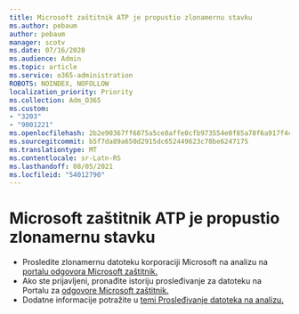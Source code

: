 ```yaml
---
title: Microsoft zaštitnik ATP je propustio zlonamernu stavku
ms.author: pebaum
author: pebaum
manager: scotv
ms.date: 07/16/2020
ms.audience: Admin
ms.topic: article
ms.service: o365-administration
ROBOTS: NOINDEX, NOFOLLOW
localization_priority: Priority
ms.collection: Adm_O365
ms.custom:
- "3203"
- "9001221"
ms.openlocfilehash: 2b2e90367ff6875a5ce8affe0cfb973554e0f85a78f6a917f4c520640018ac93
ms.sourcegitcommit: b5f7da89a650d2915dc652449623c78be6247175
ms.translationtype: MT
ms.contentlocale: sr-Latn-RS
ms.lasthandoff: 08/05/2021
ms.locfileid: "54012790"
---
```

# <a name="microsoft-defender-atp-missed-a-malicious-item"></a>Microsoft zaštitnik ATP je propustio zlonamernu stavku

- Prosledite zlonamernu datoteku korporaciji Microsoft na analizu na [portalu odgovora Microsoft zaštitnik.](https://www.microsoft.com/wdsi/filesubmission/) 
- Ako ste prijavljeni, pronađite istoriju prosleđivanje za datoteku na Portalu za [odgovore Microsoft zaštitnik.](https://www.microsoft.com/wdsi/submissionhistory)
- Dodatne informacije potražite u [temi Prosleđivanje datoteka na analizu.](/windows/security/threat-protection/intelligence/submission-guide)